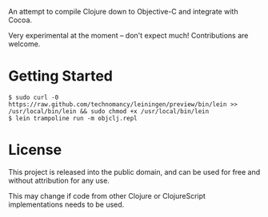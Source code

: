 An attempt to compile Clojure down to Objective-C and integrate with Cocoa.

Very experimental at the moment – don't expect much! Contributions are welcome.

# Getting Started

    $ sudo curl -0 https://raw.github.com/technomancy/leiningen/preview/bin/lein >> /usr/local/bin/lein && sudo chmod +x /usr/local/bin/lein
    $ lein trampoline run -m objclj.repl

# License

This project is released into the public domain, and can be used for free and without attribution for any use.

This may change if code from other Clojure or ClojureScript implementations needs to be used.
